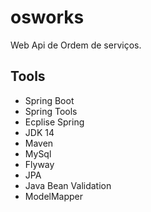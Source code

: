 # osworks

Web Api de Ordem de serviços.

## Tools

- Spring Boot 
- Spring Tools
- Ecplise Spring 
- JDK 14
- Maven
- MySql
- Flyway 
- JPA
- Java Bean Validation
- ModelMapper
